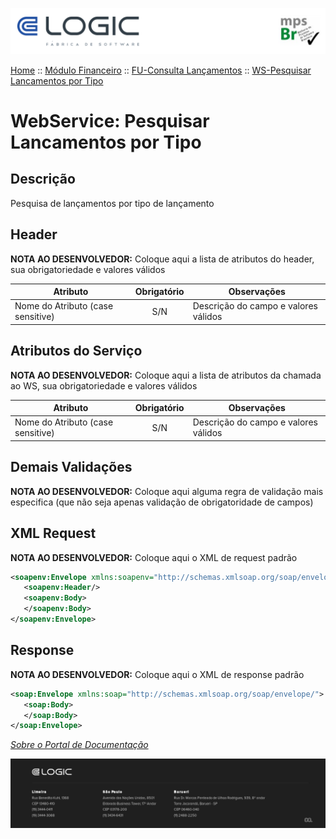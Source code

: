 ![Cabecalho](../../../ReadMe-Anexos/Cabecalho.png)


[Home](../../../ReadMe.md) :: [Módulo Financeiro](../../Modulo-Financeiro.md) :: [FU-Consulta Lançamentos](../FU-Consulta-Lancamentos.md) :: [WS-Pesquisar Lancamentos por Tipo](WS-Pesquisar-Lancamentos-Por-Tipo.md)


# WebService: Pesquisar Lancamentos por Tipo

## Descrição

Pesquisa de lançamentos por tipo de lançamento

## Header

**NOTA AO DESENVOLVEDOR:** Coloque aqui a lista de atributos do header, sua obrigatoriedade e valores válidos

| Atributo                          | Obrigatório | Observações                          |
|-----------------------------------|:-----------:|--------------------------------------|
| Nome do Atributo (case sensitive) |     S/N     | Descrição do campo e valores válidos |


## Atributos do Serviço

**NOTA AO DESENVOLVEDOR:** Coloque aqui a lista de atributos da chamada ao WS, sua obrigatoriedade e valores válidos

| Atributo                          | Obrigatório | Observações                          |
|-----------------------------------|:-----------:|--------------------------------------|
| Nome do Atributo (case sensitive) |     S/N     | Descrição do campo e valores válidos |

## Demais Validações

**NOTA AO DESENVOLVEDOR:** Coloque aqui alguma regra de validação mais especifica (que não seja apenas validação de obrigatoridade de campos)

## XML Request

**NOTA AO DESENVOLVEDOR:** Coloque aqui o XML de request padrão

~~~xml
<soapenv:Envelope xmlns:soapenv="http://schemas.xmlsoap.org/soap/envelope/">
   <soapenv:Header/>
   <soapenv:Body>
   </soapenv:Body>
</soapenv:Envelope>
~~~

## Response

**NOTA AO DESENVOLVEDOR:** Coloque aqui o XML de response padrão

~~~xml
<soap:Envelope xmlns:soap="http://schemas.xmlsoap.org/soap/envelope/">
   <soap:Body>
   </soap:Body>
</soap:Envelope>
~~~

_[Sobre o Portal de Documentação](../../../About/About.md)_

![Rodape](../../../ReadMe-Anexos/Rodape.png)
